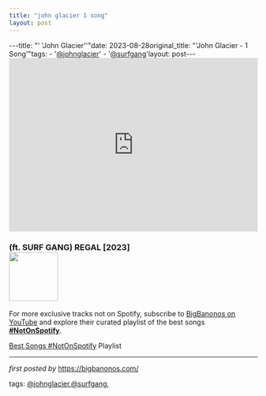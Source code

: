 ```yaml
---
title: "john glacier 1 song"
layout: post
---
```

---title: "' 'John Glacier''"date: 2023-08-28original_title: "'John Glacier - 1 Song'"tags:  - '[@johnglacier](/tags/johnglacier/)'  - '[@surfgang](/tags/surfgang/)'layout: post---<iframe allow="autoplay; clipboard-write; encrypted-media; fullscreen; picture-in-picture" allowfullscreen="" frameborder="0" height="352" loading="lazy" src="https://open.spotify.com/embed/track/2Nhv8QFVAAfn3I4UjWVvJD?utm_source=generator" width="100%"></iframe><br /><h3>(ft. SURF GANG) REGAL [2023]<div class="separator"><a href="https://i1.sndcdn.com/artworks-E7WLZRiNG1Fc-0-t500x500.jpg"><img alt="" border="0" data-original-height="500" data-original-width="500" height="99" src="https://i1.sndcdn.com/artworks-E7WLZRiNG1Fc-0-t500x500.jpg" width="99" /></a></div></h3><!--Subscribe and Playlist Links--><div>    <p>For more exclusive tracks not on Spotify, subscribe to <a href="https://www.youtube.com/[@BigBanonos](/tags/BigBanonos/)" target="_blank">BigBanonos on YouTube</a> and explore their curated playlist of the best songs <strong>[#NotOnSpotify](/tags/NotOnSpotify/)</strong>.</p>    <p><a href="https://www.youtube.com/playlist?list=PLtuNtuTatqI0kFahUCbtbfenC_ET5O_tr" target="_blank">Best Songs [#NotOnSpotify](/tags/NotOnSpotify/) Playlist<br /></a></p></div><hr /><p><em>first posted by</em> <a href="https://bigbanonos.com/" rel="noopener" target="_new">https://bigbanonos.com/</a></p><p>tags: [@johnglacier](/tags/johnglacier/),[@surfgang](/tags/surfgang/),</p>